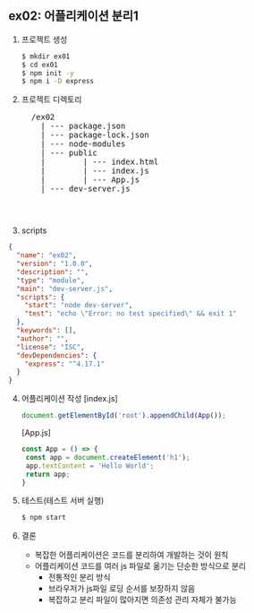 ## ex02: 어플리케이션 분리1

1. 프로젝트 생성
   ```bash
   $ mkdir ex01
   $ cd ex01
   $ npm init -y
   $ npm i -D express
   ```
2. 프로젝트 디렉토리
   <pre>
     /ex02
       | --- package.json
       | --- package-lock.json
       | --- node-modules
       | --- public
       |        | --- index.html
       |        | --- index.js
       |        | --- App.js
       | --- dev-server.js
   <pre>

3. scripts
```json
{
  "name": "ex02",
  "version": "1.0.0",
  "description": "",
  "type": "module",
  "main": "dev-server.js",
  "scripts": {
    "start": "node dev-server",
    "test": "echo \"Error: no test specified\" && exit 1"
  },
  "keywords": [],
  "author": "",
  "license": "ISC",
  "devDependencies": {
    "express": "^4.17.1"
  }
}
```

4. 어플리케이션 작성
   [index.js]
   ```javascript
   document.getElementById('root').appendChild(App());
   ```
   [App.js]
   ```javascript
   const App = () => {
    const app = document.createElement('h1');
    app.textContent = 'Hello World';
    return app;
   }
   ```
5. 테스트(테스트 서버 실행)
   ```bash
   $ npm start
   ```

6. 결론
   - 복잡한 어플리케이션은 코드를 분리하여 개발하는 것이 원칙
   - 어플리케이션 코드를 여러 js 파일로 옮기는 단순한 방식으로 분리
      + 전통적인 분리 방식 
      + 브라우저가 js파일 로딩 순서를 보장하지 않음
      + 복잡하고 분리 파일이 많아지면 의존성 관리 자체가 불가능
   
